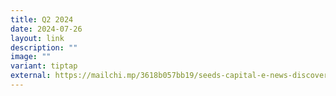 ```yaml
---
title: Q2 2024
date: 2024-07-26
layout: link
description: ""
image: ""
variant: tiptap
external: https://mailchi.mp/3618b057bb19/seeds-capital-e-news-discover-the-latest-highlights-in-the-deep-tech-space-10328990
---
```


